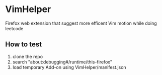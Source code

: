 # VimHelper
Firefox web extension that suggest more efficent Vim motion while doing leetcode

## How to test
1. clone the repo
2. search "about:debugging#/runtime/this-firefox"
3. load temporary Add-on using VimHelper/manifest.json
